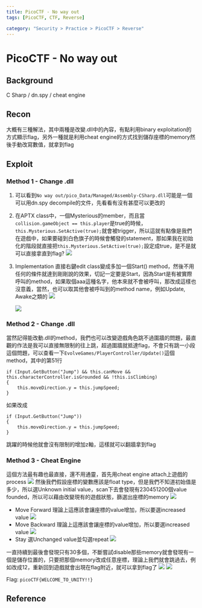 ```yaml
---
title: PicoCTF - No way out
tags: [PicoCTF, CTF, Reverse]

category: "Security > Practice > PicoCTF > Reverse"
---
```


# PicoCTF - No way out
## Background
C Sharp / dn.spy / cheat engine
## Recon
大概有三種解法，其中兩種是改變.dll中的內容，有點利用binary exploitation的方式顯示flag，另外一種就是利用cheat engine的方式找到儲存座標的memory然後手動改寫數值，就拿到flag
## Exploit
### Method 1 - Change .dll
1. 可以看到`No way out/pico_Data/Managed/Assembly-CSharp.dll`可能是一個可以用dn.spy decompile的文件，先看看有沒有甚麼可以更改的
2. 在APTX class中，一個Mysterious的member，而且當`collision.gameObject == this.player`是true的時候，`this.Mysterious.SetActive(true);`就會被trigger，所以這就有點像是我們在遊戲中，如果要碰到白色旗子的時候會觸發的statement，那如果我在初始化的階段就直接把`this.Mysterious.SetActive(true);`設定成true，是不是就可以直接拿直到flag?
![](https://hackmd.io/_uploads/rylVM-rah.png)
3. Implementation
直接右鍵edit class變成多加一個Start() method，然後不用任何的條件就達到剛剛說的效果，切記一定要是Start，因為Start是有被實際呼叫的method，如果取個aaa這種名字，他本來就不會被呼叫，那改成這樣也沒意義，當然，也可以取其他會被呼叫到的method name，例如Update, Awake之類的
![](https://hackmd.io/_uploads/rJ-UNZBp3.png)

    ![](https://hackmd.io/_uploads/Hy_pE-HT2.png)


### Method 2 - Change .dll
當然記得能改動.dll的method，我們也可以改變遊戲角色跳不過圍牆的問題，最直觀的作法是我可以直接無限制的往上跳，超過圍牆就抵達flag，不會只有跳一小段這個問題，可以查看一下`EvolveGames/PlayerController/Update()`這個method，其中的第51行
```csharp!
if (Input.GetButton("Jump") && this.canMove && this.characterController.isGrounded && !this.isClimbing)
{
    this.moveDirection.y = this.jumpSpeed;
}
```
如果改成
```csharp!
if (Input.GetButton("Jump"))
{
    this.moveDirection.y = this.jumpSpeed;
}
```
跳躍的時候他就會沒有限制的增加z軸，這樣就可以翻牆拿到flag

### Method 3 - Cheat Engine
這個方法最有趣也最直接，還不用通靈，首先用cheat engine attach上遊戲的process
![](https://hackmd.io/_uploads/ByH3KIVpn.png)
然後我們假設座標的變數應該是float type，但是我們不知道初始值是多少，所以選Unknown initial value，scan下去會發現有230451200個value founded，所以可以藉由改變現有的遊戲狀態，篩選出座標的memory
![](https://hackmd.io/_uploads/rydgc8VTn.png)

* Move Forward
理論上這應該會讓座標的value增加，所以要選increased value
![](https://hackmd.io/_uploads/r1kxsdVTn.png)
* Move Backward
理論上這應該會讓座標的value增加，所以要選increased value
![](https://hackmd.io/_uploads/S1RgsONT3.png)
* Stay
選Unchanged value並勾選repeat
![](https://hackmd.io/_uploads/SJzJjdNah.png)

一直持續到最後會發現只有30多個，不斷嘗試disable那些memory就會發現有一個是儲存位置的，只要把那個memory改成任意座標，理論上我們就會跳過去，例如改成12，重新回到遊戲就會出現在flag附近，就可以拿到flag了
![](https://hackmd.io/_uploads/S1QkRdVa3.png)
![](https://hackmd.io/_uploads/B1qMJFNp2.png)

Flag: `picoCTF{WELCOME_TO_UNITY!!}`
## Reference
[^pico-reverse-no-way-out-wp-martin]:[ picoCTF 2023 No Way Out ](https://youtu.be/XzHJir0vtOk?si=U9RWOVUSnoQ9NEpw)
[^pico-reverse-no-way-out-wp-cryptocat]:[ Teleporting Through Walls with Cheat Engine - "No Way Out" [PicoCTF 2023] ](https://youtu.be/QgF4PQjeG-o?si=OBHfUigE0J1rT9jw)